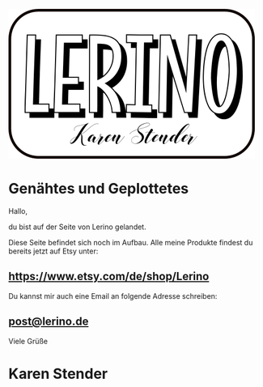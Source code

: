 
![ChangeMe](Lerino_neu.png)


# Genähtes und Geplottetes

Hallo,
 
du bist auf der Seite von Lerino gelandet.
 
Diese Seite befindet sich noch im Aufbau.
Alle meine Produkte findest du bereits jetzt auf Etsy unter:
 
## https://www.etsy.com/de/shop/Lerino
 
Du kannst mir auch eine Email an folgende Adresse schreiben:
 
## post@lerino.de

Viele Grüße
# Karen Stender

